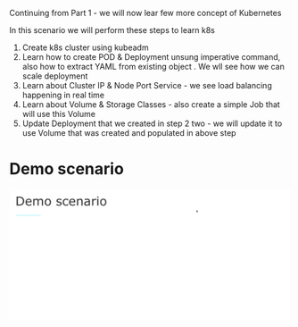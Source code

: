 Continuing from Part 1 - we will now lear few more concept of Kubernetes 

In this scenario we will perform these steps to learn k8s

1. Create k8s cluster using kubeadm
1. Learn how to create POD & Deployment unsung imperative command,  also how to extract YAML from existing object . We wll see how we can scale deployment 
1. Learn about Cluster IP & Node Port Service - we see load balancing happening in real time   
1. Learn about Volume & Storage Classes - also create a simple Job that will use this Volume
1. Update Deployment that we created in step 2 two - we will update it to use Volume that was created and populated in above step 

# Demo scenario

![](./assets/demo.gif) 